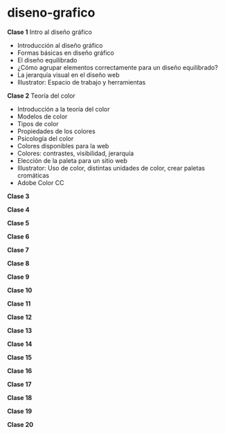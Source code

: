 # diseno-grafico

**Clase 1** Intro al diseño gráfico
  - Introducción al diseño gráfico
  - Formas básicas en diseño gráfico
  - El diseño equilibrado
  - ¿Cómo agrupar elementos correctamente para un diseño equilibrado?
  - La jerarquía visual en el diseño web
  - Illustrator: Espacio de trabajo y herramientas

**Clase 2** Teoría del color
  - Introducción a la teoría del color
  - Modelos de color
  - Tipos de color
  - Propiedades de los colores
  - Psicología del color
  - Colores disponibles para la web
  - Colores: contrastes, visibilidad, jerarquía
  - Elección de la paleta para un sitio web
  - Illustrator: Uso de color, distintas unidades de color, crear paletas cromáticas
  - Adobe Color CC
  
**Clase 3**



**Clase 4**

**Clase 5**

**Clase 6**

**Clase 7**

**Clase 8**

**Clase 9**

**Clase 10**

**Clase 11**

**Clase 12**

**Clase 13**

**Clase 14**

**Clase 15**

**Clase 16**

**Clase 17**

**Clase 18**

**Clase 19**

**Clase 20**
